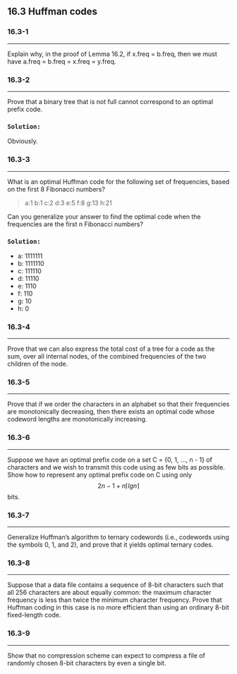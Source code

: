 ## 16.3 Huffman codes

### 16.3-1
***
Explain why, in the proof of Lemma 16.2, if x.freq = b.freq, then we must have a.freq = b.freq = x.freq = y.freq.

### 16.3-2
***
Prove that a binary tree that is not full cannot correspond to an optimal prefix code.

### `Solution:`
Obviously.

### 16.3-3
***
What is an optimal Huffman code for the following set of frequencies, based on the first 8 Fibonacci numbers? 
> a:1 b:1 c:2 d:3 e:5 f:8 g:13 h:21 

Can you generalize your answer to find the optimal code when the frequencies are the first n Fibonacci numbers?
### `Solution:`

* a: 1111111
* b: 1111110
* c: 111110
* d: 11110
* e: 1110
* f: 110
* g: 10
* h: 0

### 16.3-4
***
Prove that we can also express the total cost of a tree for a code as the sum, over all internal nodes, of the combined frequencies of 
the two children of the node.

### 16.3-5
***
Prove that if we order the characters in an alphabet so that their frequencies are monotonically decreasing, then there exists an 
optimal code whose codeword lengths are monotonically increasing.

### 16.3-6
***
Suppose we have an optimal prefix code on a set C = {0, 1, ..., n - 1} of characters and we wish to transmit this code using as few bits
as possible. Show how to represent any optimal prefix code on C using only $$2n - 1 + n \lceil lg n \rceil$$ bits.

### 16.3-7
***
Generalize Huffman’s algorithm to ternary codewords (i.e., codewords using the symbols 0, 1, and 2), and prove that it yields optimal 
ternary codes.

### 16.3-8
***
Suppose that a data file contains a sequence of 8-bit characters such that all 256 characters are about equally common: the maximum 
character frequency is less than twice the minimum character frequency. Prove that Huffman coding in this case is no more efficient 
than using an ordinary 8-bit fixed-length code.

### 16.3-9
***
Show that no compression scheme can expect to compress a file of randomly chosen 8-bit characters by even a single bit.
